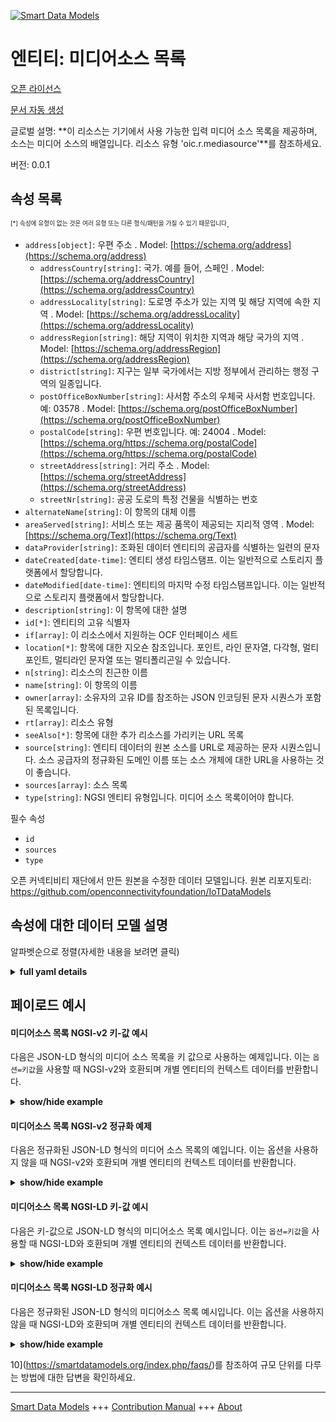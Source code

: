 <!-- 10-Header -->    
[![Smart Data Models](https://smartdatamodels.org/wp-content/uploads/2022/01/SmartDataModels_logo.png "Logo")](https://smartdatamodels.org)    
엔티티: 미디어소스 목록    
=============<!-- /10-Header -->    
<!-- 15-License -->    
[오픈 라이선스](https://github.com/smart-data-models//dataModel.OCF/blob/master/mediaSourceList/LICENSE.md)    
[문서 자동 생성](https://docs.google.com/presentation/d/e/2PACX-1vTs-Ng5dIAwkg91oTTUdt8ua7woBXhPnwavZ0FxgR8BsAI_Ek3C5q97Nd94HS8KhP-r_quD4H0fgyt3/pub?start=false&loop=false&delayms=3000#slide=id.gb715ace035_0_60)    
<!-- /15-License -->    
<!-- 20-Description -->    
글로벌 설명: **이 리소스는 기기에서 사용 가능한 입력 미디어 소스 목록을 제공하며, 소스는 미디어 소스의 배열입니다. 리소스 유형 'oic.r.mediasource'**를 참조하세요.    
버전: 0.0.1    
<!-- /20-Description -->    
<!-- 30-PropertiesList -->    
## 속성 목록    
<sup><sub>[*] 속성에 유형이 없는 것은 여러 유형 또는 다른 형식/패턴을 가질 수 있기 때문입니다</sub></sup>.    
- `address[object]`: 우편 주소  . Model: [https://schema.org/address](https://schema.org/address)	- `addressCountry[string]`: 국가. 예를 들어, 스페인  . Model: [https://schema.org/addressCountry](https://schema.org/addressCountry)    
	- `addressLocality[string]`: 도로명 주소가 있는 지역 및 해당 지역에 속한 지역  . Model: [https://schema.org/addressLocality](https://schema.org/addressLocality)    
	- `addressRegion[string]`: 해당 지역이 위치한 지역과 해당 국가의 지역  . Model: [https://schema.org/addressRegion](https://schema.org/addressRegion)    
	- `district[string]`: 지구는 일부 국가에서는 지방 정부에서 관리하는 행정 구역의 일종입니다.      
	- `postOfficeBoxNumber[string]`: 사서함 주소의 우체국 사서함 번호입니다. 예: 03578  . Model: [https://schema.org/postOfficeBoxNumber](https://schema.org/postOfficeBoxNumber)    
	- `postalCode[string]`: 우편 번호입니다. 예: 24004  . Model: [https://schema.org/https://schema.org/postalCode](https://schema.org/https://schema.org/postalCode)    
	- `streetAddress[string]`: 거리 주소  . Model: [https://schema.org/streetAddress](https://schema.org/streetAddress)    
	- `streetNr[string]`: 공공 도로의 특정 건물을 식별하는 번호      
- `alternateName[string]`: 이 항목의 대체 이름  - `areaServed[string]`: 서비스 또는 제공 품목이 제공되는 지리적 영역  . Model: [https://schema.org/Text](https://schema.org/Text)- `dataProvider[string]`: 조화된 데이터 엔티티의 공급자를 식별하는 일련의 문자  - `dateCreated[date-time]`: 엔티티 생성 타임스탬프. 이는 일반적으로 스토리지 플랫폼에서 할당합니다.  - `dateModified[date-time]`: 엔티티의 마지막 수정 타임스탬프입니다. 이는 일반적으로 스토리지 플랫폼에서 할당합니다.  - `description[string]`: 이 항목에 대한 설명  - `id[*]`: 엔티티의 고유 식별자  - `if[array]`: 이 리소스에서 지원하는 OCF 인터페이스 세트  - `location[*]`: 항목에 대한 지오숀 참조입니다. 포인트, 라인 문자열, 다각형, 멀티포인트, 멀티라인 문자열 또는 멀티폴리곤일 수 있습니다.  - `n[string]`: 리소스의 친근한 이름  - `name[string]`: 이 항목의 이름  - `owner[array]`: 소유자의 고유 ID를 참조하는 JSON 인코딩된 문자 시퀀스가 포함된 목록입니다.  - `rt[array]`: 리소스 유형  - `seeAlso[*]`: 항목에 대한 추가 리소스를 가리키는 URL 목록  - `source[string]`: 엔티티 데이터의 원본 소스를 URL로 제공하는 문자 시퀀스입니다. 소스 공급자의 정규화된 도메인 이름 또는 소스 개체에 대한 URL을 사용하는 것이 좋습니다.  - `sources[array]`: 소스 목록  - `type[string]`: NGSI 엔티티 유형입니다. 미디어 소스 목록이어야 합니다.  <!-- /30-PropertiesList -->    
<!-- 35-RequiredProperties -->    
필수 속성    
- `id`  - `sources`  - `type`  <!-- /35-RequiredProperties -->    
<!-- 40-RequiredProperties -->    
오픈 커넥티비티 재단에서 만든 원본을 수정한 데이터 모델입니다. 원본 리포지토리: https://github.com/openconnectivityfoundation/IoTDataModels    
<!-- /40-RequiredProperties -->    
<!-- 50-DataModelHeader -->    
## 속성에 대한 데이터 모델 설명    
알파벳순으로 정렬(자세한 내용을 보려면 클릭)    
<!-- /50-DataModelHeader -->    
<!-- 60-ModelYaml -->    
<details><summary><strong>full yaml details</strong></summary>      
```yaml    
mediaSourceList:      
  description: This Resource provides the list of input media sources available on the device.The sources are an array of Media Source(s) see Resource Type 'oic.r.mediasource'      
  properties:      
    address:      
      description: The mailing address      
      properties:      
        addressCountry:      
          description: 'The country. For example, Spain'      
          type: string      
          x-ngsi:      
            model: https://schema.org/addressCountry      
            type: Property      
        addressLocality:      
          description: 'The locality in which the street address is, and which is in the region'      
          type: string      
          x-ngsi:      
            model: https://schema.org/addressLocality      
            type: Property      
        addressRegion:      
          description: 'The region in which the locality is, and which is in the country'      
          type: string      
          x-ngsi:      
            model: https://schema.org/addressRegion      
            type: Property      
        district:      
          description: 'A district is a type of administrative division that, in some countries, is managed by the local government'      
          type: string      
          x-ngsi:      
            type: Property      
        postOfficeBoxNumber:      
          description: 'The post office box number for PO box addresses. For example, 03578'      
          type: string      
          x-ngsi:      
            model: https://schema.org/postOfficeBoxNumber      
            type: Property      
        postalCode:      
          description: 'The postal code. For example, 24004'      
          type: string      
          x-ngsi:      
            model: https://schema.org/https://schema.org/postalCode      
            type: Property      
        streetAddress:      
          description: The street address      
          type: string      
          x-ngsi:      
            model: https://schema.org/streetAddress      
            type: Property      
        streetNr:      
          description: Number identifying a specific property on a public street      
          type: string      
          x-ngsi:      
            type: Property      
      type: object      
      x-ngsi:      
        model: https://schema.org/address      
        type: Property      
    alternateName:      
      description: An alternative name for this item      
      type: string      
      x-ngsi:      
        type: Property      
    areaServed:      
      description: The geographic area where a service or offered item is provided      
      type: string      
      x-ngsi:      
        model: https://schema.org/Text      
        type: Property      
    dataProvider:      
      description: A sequence of characters identifying the provider of the harmonised data entity      
      type: string      
      x-ngsi:      
        type: Property      
    dateCreated:      
      description: Entity creation timestamp. This will usually be allocated by the storage platform      
      format: date-time      
      type: string      
      x-ngsi:      
        type: Property      
    dateModified:      
      description: Timestamp of the last modification of the entity. This will usually be allocated by the storage platform      
      format: date-time      
      type: string      
      x-ngsi:      
        type: Property      
    description:      
      description: A description of this item      
      type: string      
      x-ngsi:      
        type: Property      
    id:      
      anyOf:      
        - description: Identifier format of any NGSI entity      
          maxLength: 256      
          minLength: 1      
          pattern: ^[\w\-\.\{\}\$\+\*\[\]`|~^@!,:\\]+$      
          type: string      
          x-ngsi:      
            type: Property      
        - description: Identifier format of any NGSI entity      
          format: uri      
          type: string      
          x-ngsi:      
            type: Property      
      description: Unique identifier of the entity      
      x-ngsi:      
        type: Property      
    if:      
      description: The OCF Interface set supported by this Resource      
      items:      
        enum:      
          - oic.if.a      
          - oic.if.baseline      
        type: string      
      minItems: 2      
      readOnly: true      
      type: array      
      uniqueItems: true      
      x-ngsi:      
        type: Property      
    location:      
      description: 'Geojson reference to the item. It can be Point, LineString, Polygon, MultiPoint, MultiLineString or MultiPolygon'      
      oneOf:      
        - description: Geojson reference to the item. Point      
          properties:      
            bbox:      
              items:      
                type: number      
              minItems: 4      
              type: array      
            coordinates:      
              items:      
                type: number      
              minItems: 2      
              type: array      
            type:      
              enum:      
                - Point      
              type: string      
          required:      
            - type      
            - coordinates      
          title: GeoJSON Point      
          type: object      
          x-ngsi:      
            type: GeoProperty      
        - description: Geojson reference to the item. LineString      
          properties:      
            bbox:      
              items:      
                type: number      
              minItems: 4      
              type: array      
            coordinates:      
              items:      
                items:      
                  type: number      
                minItems: 2      
                type: array      
              minItems: 2      
              type: array      
            type:      
              enum:      
                - LineString      
              type: string      
          required:      
            - type      
            - coordinates      
          title: GeoJSON LineString      
          type: object      
          x-ngsi:      
            type: GeoProperty      
        - description: Geojson reference to the item. Polygon      
          properties:      
            bbox:      
              items:      
                type: number      
              minItems: 4      
              type: array      
            coordinates:      
              items:      
                items:      
                  items:      
                    type: number      
                  minItems: 2      
                  type: array      
                minItems: 4      
                type: array      
              type: array      
            type:      
              enum:      
                - Polygon      
              type: string      
          required:      
            - type      
            - coordinates      
          title: GeoJSON Polygon      
          type: object      
          x-ngsi:      
            type: GeoProperty      
        - description: Geojson reference to the item. MultiPoint      
          properties:      
            bbox:      
              items:      
                type: number      
              minItems: 4      
              type: array      
            coordinates:      
              items:      
                items:      
                  type: number      
                minItems: 2      
                type: array      
              type: array      
            type:      
              enum:      
                - MultiPoint      
              type: string      
          required:      
            - type      
            - coordinates      
          title: GeoJSON MultiPoint      
          type: object      
          x-ngsi:      
            type: GeoProperty      
        - description: Geojson reference to the item. MultiLineString      
          properties:      
            bbox:      
              items:      
                type: number      
              minItems: 4      
              type: array      
            coordinates:      
              items:      
                items:      
                  items:      
                    type: number      
                  minItems: 2      
                  type: array      
                minItems: 2      
                type: array      
              type: array      
            type:      
              enum:      
                - MultiLineString      
              type: string      
          required:      
            - type      
            - coordinates      
          title: GeoJSON MultiLineString      
          type: object      
          x-ngsi:      
            type: GeoProperty      
        - description: Geojson reference to the item. MultiLineString      
          properties:      
            bbox:      
              items:      
                type: number      
              minItems: 4      
              type: array      
            coordinates:      
              items:      
                items:      
                  items:      
                    items:      
                      type: number      
                    minItems: 2      
                    type: array      
                  minItems: 4      
                  type: array      
                type: array      
              type: array      
            type:      
              enum:      
                - MultiPolygon      
              type: string      
          required:      
            - type      
            - coordinates      
          title: GeoJSON MultiPolygon      
          type: object      
          x-ngsi:      
            type: GeoProperty      
      x-ngsi:      
        type: GeoProperty      
    n:      
      description: Friendly name of the Resource      
      maxLength: 64      
      readOnly: true      
      type: string      
      x-ngsi:      
        type: Property      
    name:      
      description: The name of this item      
      type: string      
      x-ngsi:      
        type: Property      
    owner:      
      description: A List containing a JSON encoded sequence of characters referencing the unique Ids of the owner(s)      
      items:      
        anyOf:      
          - description: Identifier format of any NGSI entity      
            maxLength: 256      
            minLength: 1      
            pattern: ^[\w\-\.\{\}\$\+\*\[\]`|~^@!,:\\]+$      
            type: string      
            x-ngsi:      
              type: Property      
          - description: Identifier format of any NGSI entity      
            format: uri      
            type: string      
            x-ngsi:      
              type: Property      
        description: Unique identifier of the entity      
        x-ngsi:      
          type: Property      
      type: array      
      x-ngsi:      
        type: Property      
    rt:      
      description: Resource Type      
      items:      
        enum:      
          - oic.r.media.input      
        maxLength: 64      
        type: string      
      minItems: 1      
      readOnly: true      
      type: array      
      uniqueItems: true      
      x-ngsi:      
        type: Property      
    seeAlso:      
      description: list of uri pointing to additional resources about the item      
      oneOf:      
        - items:      
            format: uri      
            type: string      
          minItems: 1      
          type: array      
        - format: uri      
          type: string      
      x-ngsi:      
        type: Property      
    source:      
      description: 'A sequence of characters giving the original source of the entity data as a URL. Recommended to be the fully qualified domain name of the source provider, or the URL to the source object'      
      type: string      
      x-ngsi:      
        type: Property      
    sources:      
      description: The list of sources      
      items:      
        properties:      
          sourceName:      
            description: Specifies a pre-defined media input or output      
            type: string      
          sourceNumber:      
            description: Label to specify the instance      
            readOnly: true      
            type: string      
          sourceType:      
            description: Specifies the type of the source      
            enum:      
              - audioOnly      
              - videoOnly      
              - audioPlusVideo      
            readOnly: true      
            type: string      
          status:      
            description: Specifies if the specific source instance is selected or not      
            type: boolean      
        type: object      
      type: array      
      x-ngsi:      
        type: Property      
    type:      
      description: NGSI entity type. It has to be mediaSourceList      
      enum:      
        - mediaSourceList      
      type: string      
      x-ngsi:      
        type: Property      
  required:      
    - sources      
    - id      
    - type      
  type: object      
  x-derived-from: https://raw.githubusercontent.com/openconnectivityfoundation/IoTDataModels/master/mediaSourceInputResURI.swagger.json      
  x-disclaimer: 'Redistribution and use in source and binary forms, with or without modification, are permitted  provided that the license conditions are met. Copyleft (c) 2022 Contributors to Smart Data Models Program'      
  x-license-url: https://github.com/smart-data-models/dataModel.OCF/blob/master/mediaSourceList/LICENSE.md      
  x-model-schema: https://smart-data-models.github.io/dataModel.OCF/mediaSourceList/schema.json      
  x-model-tags: OCF      
  x-version: 0.0.1      
```    
</details>      
<!-- /60-ModelYaml -->    
<!-- 70-MiddleNotes -->    
<!-- /70-MiddleNotes -->    
<!-- 80-Examples -->    
## 페이로드 예시    
#### 미디어소스 목록 NGSI-v2 키-값 예시    
다음은 JSON-LD 형식의 미디어 소스 목록을 키 값으로 사용하는 예제입니다. 이는 `옵션=키값`을 사용할 때 NGSI-v2와 호환되며 개별 엔티티의 컨텍스트 데이터를 반환합니다.    
<details><summary><strong>show/hide example</strong></summary>      
```json  
{  
  "id": "urn:ngsi-ld:mediaSourceList:id:RSGQ:51535333",  
  "dateCreated": "2016-05-26T14:06:07Z",  
  "dateModified": "2008-09-22T06:26:34Z",  
  "source": "P",  
  "name": "Type put group huge degree conference foreign. Off",  
  "alternateName": "Word cell occur him series catch. Contain p",  
  "description": "Clearly can by. Certain country work former because opportunity.",  
  "dataProvider": "Grow traditional nearly truth. Stay director event since.",  
  "owner": [  
    "urn:ngsi-ld:mediaSourceList:items:DCFG:76625323",  
    "urn:ngsi-ld:mediaSourceList:items:YTOC:57339917"  
  ],  
  "seeAlso": [  
    "urn:ngsi-ld:mediaSourceList:items:VLHX:87167133"  
  ],  
  "location": {  
    "type": "Point",  
    "coordinates": [  
      80.9765045,  
      -1.698836  
    ]  
  },  
  "address": {  
    "streetAddress": "",  
    "addressLocality": "Commercial young wind gas necessary with soldier. Speech back ",  
    "addressRegion": "Bed message must security least my. Huge design trip third someone wait rather.",  
    "addressCountry": "Safe thing ok late open",  
    "postalCode": "Local ball unit small. Available say easy she should drop shou",  
    "postOfficeBoxNumber": "Book walk near early. Pretty fight time say near sing site lot",  
    "streetNr": "Man shake officer account u",  
    "district": "Hit parent western first noth"  
  },  
  "areaServed": "Sit security call special name treat take how. These we let begin reveal wish.",  
  "rt": [  
    "oic.r.media.input"  
  ],  
  "sources": [  
    {  
      "sourceName": "Market movie head upon glass indicate. Structure field write medical. Network station arrive simply.",  
      "sourceNumber": "Win increase center measu",  
      "sourceType": "audioOnly",  
      "status": true  
    },  
    {  
      "sourceName": "Run PM piece they cost item. His personal maybe wall.",  
      "sourceNumber": "Effort exist sure shoulder national my. Offer various town author yet account.",  
      "sourceType": "videoOnly",  
      "status": false  
    }  
  ],  
  "n": "They fore",  
  "if": [  
    "oic.if.a",  
    "oic.if.baseline"  
  ],  
  "type": "mediaSourceList"  
}  
```  
</details>    
#### 미디어소스 목록 NGSI-v2 정규화 예제    
다음은 정규화된 JSON-LD 형식의 미디어 소스 목록의 예입니다. 이는 옵션을 사용하지 않을 때 NGSI-v2와 호환되며 개별 엔티티의 컨텍스트 데이터를 반환합니다.    
<details><summary><strong>show/hide example</strong></summary>      
```json  
{  
  "id": "urn:ngsi-ld:mediaSourceList:id:RSGQ:51535333",  
  "dateCreated": {  
    "type": "DateTime",  
    "value": "2016-05-26T14:06:07Z"  
  },  
  "dateModified": {  
    "type": "DateTime",  
    "value": "2008-09-22T06:26:34Z"  
  },  
  "source": {  
    "type": "Text",  
    "value": "P"  
  },  
  "name": {  
    "type": "Text",  
    "value": "Type put group huge degree conference foreign. Off"  
  },  
  "alternateName": {  
    "type": "Text",  
    "value": "Word cell occur him series catch. Contain p"  
  },  
  "description": {  
    "type": "Text",  
    "value": "Clearly can by. Certain country work former because opportunity."  
  },  
  "dataProvider": {  
    "type": "Text",  
    "value": "Grow traditional nearly truth. Stay director event since."  
  },  
  "owner": {  
    "type": "StructuredValue",  
    "value": [  
      "urn:ngsi-ld:mediaSourceList:items:DCFG:76625323",  
      "urn:ngsi-ld:mediaSourceList:items:YTOC:57339917"  
    ]  
  },  
  "seeAlso": {  
    "type": "StructuredValue",  
    "value": [  
      "urn:ngsi-ld:mediaSourceList:items:VLHX:87167133"  
    ]  
  },  
  "location": {  
    "type": "geo:json",  
    "value": {  
      "type": "Point",  
      "coordinates": [  
        80.9765045,  
        -1.698836  
      ]  
    }  
  },  
  "address": {  
    "type": "StructuredValue",  
    "value": {  
      "streetAddress": "",  
      "addressLocality": "Commercial young wind gas necessary with soldier. Speech back ",  
      "addressRegion": "Bed message must security least my. Huge design trip third someone wait rather.",  
      "addressCountry": "Safe thing ok late open",  
      "postalCode": "Local ball unit small. Available say easy she should drop shou",  
      "postOfficeBoxNumber": "Book walk near early. Pretty fight time say near sing site lot",  
      "streetNr": "Man shake officer account u",  
      "district": "Hit parent western first noth"  
    }  
  },  
  "areaServed": {  
    "type": "Text",  
    "value": "Sit security call special name treat take how. These we let begin reveal wish."  
  },  
  "rt": {  
    "type": "StructuredValue",  
    "value": [  
      "oic.r.media.input"  
    ]  
  },  
  "sources": {  
    "type": "StructuredValue",  
    "value": [  
      {  
        "sourceName": "Market movie head upon glass indicate. Structure field write medical. Network station arrive simply.",  
        "sourceNumber": "Win increase center measu",  
        "sourceType": "audioOnly",  
        "status": true  
      },  
      {  
        "sourceName": "Run PM piece they cost item. His personal maybe wall.",  
        "sourceNumber": "Effort exist sure shoulder national my. Offer various town author yet account.",  
        "sourceType": "videoOnly",  
        "status": false  
      }  
    ]  
  },  
  "n": {  
    "type": "Text",  
    "value": "They fore"  
  },  
  "if": {  
    "type": "StructuredValue",  
    "value": [  
      "oic.if.a",  
      "oic.if.baseline"  
    ]  
  },  
  "type": "mediaSourceList"  
}  
```  
</details>    
#### 미디어소스 목록 NGSI-LD 키-값 예시    
다음은 키-값으로 JSON-LD 형식의 미디어소스 목록 예시입니다. 이는 `옵션=키값`을 사용할 때 NGSI-LD와 호환되며 개별 엔티티의 컨텍스트 데이터를 반환합니다.    
<details><summary><strong>show/hide example</strong></summary>      
```json  
{  
  "id": "urn:ngsi-ld:mediaSourceList:id:RSGQ:51535333",  
  "dateCreated": "2016-05-26T14:06:07Z",  
  "dateModified": "2008-09-22T06:26:34Z",  
  "source": "P",  
  "name": "Type put group huge degree conference foreign. Off",  
  "alternateName": "Word cell occur him series catch. Contain p",  
  "description": "Clearly can by. Certain country work former because opportunity.",  
  "dataProvider": "Grow traditional nearly truth. Stay director event since.",  
  "owner": [  
    "urn:ngsi-ld:mediaSourceList:items:DCFG:76625323",  
    "urn:ngsi-ld:mediaSourceList:items:YTOC:57339917"  
  ],  
  "seeAlso": [  
    "urn:ngsi-ld:mediaSourceList:items:VLHX:87167133"  
  ],  
  "location": {  
    "type": "Point",  
    "coordinates": [  
      80.9765045,  
      -1.698836  
    ]  
  },  
  "address": {  
    "streetAddress": "",  
    "addressLocality": "Commercial young wind gas necessary with soldier. Speech back ",  
    "addressRegion": "Bed message must security least my. Huge design trip third someone wait rather.",  
    "addressCountry": "Safe thing ok late open",  
    "postalCode": "Local ball unit small. Available say easy she should drop shou",  
    "postOfficeBoxNumber": "Book walk near early. Pretty fight time say near sing site lot",  
    "streetNr": "Man shake officer account u",  
    "district": "Hit parent western first noth"  
  },  
  "areaServed": "Sit security call special name treat take how. These we let begin reveal wish.",  
  "rt": [  
    "oic.r.media.input"  
  ],  
  "sources": [  
    {  
      "sourceName": "Market movie head upon glass indicate. Structure field write medical. Network station arrive simply.",  
      "sourceNumber": "Win increase center measu",  
      "sourceType": "audioOnly",  
      "status": true  
    },  
    {  
      "sourceName": "Run PM piece they cost item. His personal maybe wall.",  
      "sourceNumber": "Effort exist sure shoulder national my. Offer various town author yet account.",  
      "sourceType": "videoOnly",  
      "status": false  
    }  
  ],  
  "n": "They fore",  
  "if": [  
    "oic.if.a",  
    "oic.if.baseline"  
  ],  
  "type": "mediaSourceList",  
  "@context": [  
    "https://smartdatamodels.org/context.jsonld"  
  ]  
}  
```  
</details>    
#### 미디어소스 목록 NGSI-LD 정규화 예시    
다음은 정규화된 JSON-LD 형식의 미디어소스 목록 예시입니다. 이는 옵션을 사용하지 않을 때 NGSI-LD와 호환되며 개별 엔티티의 컨텍스트 데이터를 반환합니다.    
<details><summary><strong>show/hide example</strong></summary>      
```json  
{  
    "id": "urn:ngsi-ld:mediaSourceList:id:RSGQ:51535333",  
    "dateCreated": {  
        "type": "Property",  
        "value": {  
            "@type": "DateTime",  
            "@value": "2016-05-26T14:06:07Z"  
        }  
    },  
    "dateModified": {  
        "type": "Property",  
        "value": {  
            "@type": "DateTime",  
            "@value": "2008-09-22T06:26:34Z"  
        }  
    },  
    "source": {  
        "type": "Property",  
        "value": "P"  
    },  
    "name": {  
        "type": "Property",  
        "value": "Type put group huge degree conference foreign. Off"  
    },  
    "alternateName": {  
        "type": "Property",  
        "value": "Word cell occur him series catch. Contain p"  
    },  
    "description": {  
        "type": "Property",  
        "value": "Clearly can by. Certain country work former because opportunity."  
    },  
    "dataProvider": {  
        "type": "Property",  
        "value": "Grow traditional nearly truth. Stay director event since."  
    },  
    "owner": {  
        "type": "Property",  
        "value": [  
            "urn:ngsi-ld:mediaSourceList:items:DCFG:76625323",  
            "urn:ngsi-ld:mediaSourceList:items:YTOC:57339917"  
        ]  
    },  
    "seeAlso": {  
        "type": "Property",  
        "value": [  
            "urn:ngsi-ld:mediaSourceList:items:VLHX:87167133"  
        ]  
    },  
    "location": {  
        "type": "GeoProperty",  
        "value": {  
            "type": "Point",  
            "coordinates": [  
                80.9765045,  
                -1.698836  
            ]  
        }  
    },  
    "address": {  
        "type": "Property",  
        "value": {  
            "streetAddress": "",  
            "addressLocality": "Commercial young wind gas necessary with soldier. Speech back ",  
            "addressRegion": "Bed message must security least my. Huge design trip third someone wait rather.",  
            "addressCountry": "Safe thing ok late open",  
            "postalCode": "Local ball unit small. Available say easy she should drop shou",  
            "postOfficeBoxNumber": "Book walk near early. Pretty fight time say near sing site lot",  
            "streetNr": "Man shake officer account u",  
            "district": "Hit parent western first noth"  
        }  
    },  
    "areaServed": {  
        "type": "Property",  
        "value": "Sit security call special name treat take how. These we let begin reveal wish."  
    },  
    "rt": {  
        "type": "Property",  
        "value": [  
            "oic.r.media.input"  
        ]  
    },  
    "sources": {  
        "type": "Property",  
        "value": [  
            {  
                "sourceName": "Market movie head upon glass indicate. Structure field write medical. Network station arrive simply.",  
                "sourceNumber": "Win increase center measu",  
                "sourceType": "audioOnly",  
                "status": true  
            },  
            {  
                "sourceName": "Run PM piece they cost item. His personal maybe wall.",  
                "sourceNumber": "Effort exist sure shoulder national my. Offer various town author yet account.",  
                "sourceType": "videoOnly",  
                "status": false  
            }  
        ]  
    },  
    "n": {  
        "type": "Property",  
        "value": "They fore"  
    },  
    "if": {  
        "type": "Property",  
        "value": [  
            "oic.if.a",  
            "oic.if.baseline"  
        ]  
    },  
    "type": "mediaSourceList",  
    "@context": [  
        "https://smartdatamodels.org/context.jsonld"  
    ]  
}  
```  
</details><!-- /80-Examples -->    
<!-- 90-FooterNotes -->    
<!-- /90-FooterNotes -->    
<!-- 95-Units -->    
10](https://smartdatamodels.org/index.php/faqs/)를 참조하여 규모 단위를 다루는 방법에 대한 답변을 확인하세요.    
<!-- /95-Units -->    
<!-- 97-LastFooter -->    
---    
[Smart Data Models](https://smartdatamodels.org) +++ [Contribution Manual](https://bit.ly/contribution_manual) +++ [About](https://bit.ly/Introduction_SDM)<!-- /97-LastFooter -->    
